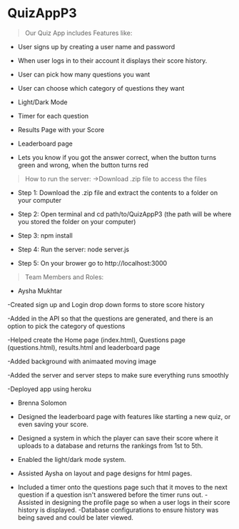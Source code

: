 # QuizAppP3
>Our Quiz App includes Features like:

- User signs up by creating a user name and password 

- When user logs in to their account it displays their score history.
  
- User can pick how many questions you want
  
- User can choose which category of questions they want
  
- Light/Dark Mode

- Timer for each question

- Results Page with your Score

- Leaderboard page

- Lets you know if you got the answer correct, when the button turns green and wrong, when the button turns red


>How to run the server:
->Download .zip file to access the files

- Step 1: Download the .zip file and extract the contents to a folder on your computer

- Step 2: Open terminal and cd path/to/QuizAppP3  (the path will be where you stored the folder on your computer)

- Step 3: npm install

- Step 4: Run the server: node server.js

- Step 5: On your brower go to http://localhost:3000


>Team Members and Roles:

- Aysha Mukhtar

-Created sign up and Login drop down forms to store score history

-Added in the API so that the questions are generated, and there is an option to pick the category of questions
  
-Helped create the Home page (index.html), Questions page (questions.html), results.html and leaderboard page

-Added background with animaated moving image

-Added the server and server steps to make sure everything runs smoothly

-Deployed app using heroku






- Brenna Solomon
 
- Designed the leaderboard page with features like starting a new quiz, or even saving your score.
- Designed a system in which the player can save their score where it uploads to a database and returns the rankings from 1st to 5th.
- Enabled the light/dark mode system.
- Assisted Aysha on layout and page designs for html pages.
- Included a timer onto the questions page such that it moves to the next question if a question isn't answered before the timer runs out.
-Assisted in designing the profile page so when a user logs in their score history is displayed.
-Database configurations to ensure history was being saved and could be later viewed.
